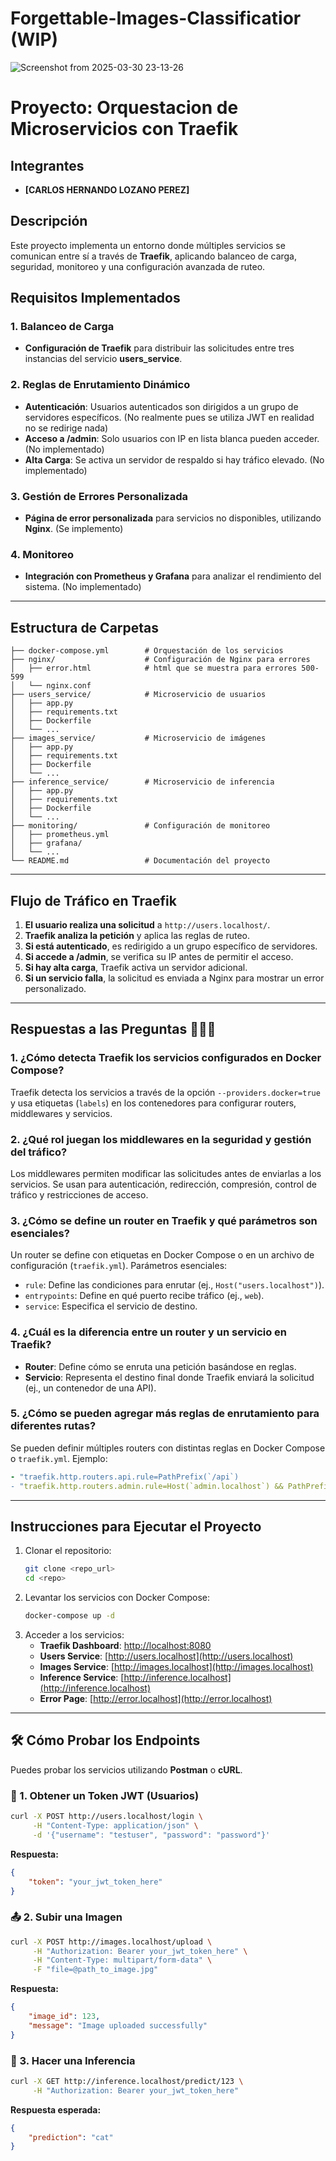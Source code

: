 # Forgettable-Images-Classificatior (WIP)
![Screenshot from 2025-03-30 23-13-26](https://github.com/user-attachments/assets/9f7b97a2-f687-433d-bdf5-5d1ab8699a4e)

# Proyecto: Orquestacion de Microservicios con Traefik
## Integrantes
- **[CARLOS HERNANDO LOZANO PEREZ]**

## Descripción
Este proyecto implementa un entorno donde múltiples servicios se comunican entre sí a través de **Traefik**, aplicando balanceo de carga, seguridad, monitoreo y una configuración avanzada de ruteo.

## Requisitos Implementados

### 1. Balanceo de Carga
- **Configuración de Traefik** para distribuir las solicitudes entre tres instancias del servicio **users_service**.

### 2. Reglas de Enrutamiento Dinámico
- **Autenticación**: Usuarios autenticados son dirigidos a un grupo de servidores específicos. (No realmente pues se utiliza JWT en realidad no se redirige nada)
- **Acceso a /admin**: Solo usuarios con IP en lista blanca pueden acceder. (No implementado)
- **Alta Carga**: Se activa un servidor de respaldo si hay tráfico elevado. (No implementado)

### 3. Gestión de Errores Personalizada
- **Página de error personalizada** para servicios no disponibles, utilizando **Nginx**. (Se implemento)

### 4. Monitoreo
- **Integración con Prometheus y Grafana** para analizar el rendimiento del sistema. (No implementado)

---

## Estructura de Carpetas
```
├── docker-compose.yml        # Orquestación de los servicios
├── nginx/                    # Configuración de Nginx para errores
│   ├── error.html            # html que se muestra para errores 500-599
│   └── nginx.conf
├── users_service/            # Microservicio de usuarios
│   ├── app.py
│   ├── requirements.txt
│   ├── Dockerfile
│   └── ...
├── images_service/           # Microservicio de imágenes
│   ├── app.py
│   ├── requirements.txt
│   ├── Dockerfile
│   └── ...
├── inference_service/        # Microservicio de inferencia
│   ├── app.py
│   ├── requirements.txt
│   ├── Dockerfile
│   └── ...
├── monitoring/               # Configuración de monitoreo
│   ├── prometheus.yml
│   ├── grafana/
│   └── ...
└── README.md                 # Documentación del proyecto
```

---

## Flujo de Tráfico en Traefik
1. **El usuario realiza una solicitud** a `http://users.localhost/`.
2. **Traefik analiza la petición** y aplica las reglas de ruteo.
3. **Si está autenticado**, es redirigido a un grupo específico de servidores.
4. **Si accede a /admin**, se verifica su IP antes de permitir el acceso.
5. **Si hay alta carga**, Traefik activa un servidor adicional.
6. **Si un servicio falla**, la solicitud es enviada a Nginx para mostrar un error personalizado.

---

## Respuestas a las Preguntas  🤑🤑🤑

### 1. ¿Cómo detecta Traefik los servicios configurados en Docker Compose?
Traefik detecta los servicios a través de la opción `--providers.docker=true` y usa etiquetas (`labels`) en los contenedores para configurar routers, middlewares y servicios.

### 2. ¿Qué rol juegan los middlewares en la seguridad y gestión del tráfico?
Los middlewares permiten modificar las solicitudes antes de enviarlas a los servicios. Se usan para autenticación, redirección, compresión, control de tráfico y restricciones de acceso.

### 3. ¿Cómo se define un router en Traefik y qué parámetros son esenciales?
Un router se define con etiquetas en Docker Compose o en un archivo de configuración (`traefik.yml`). Parámetros esenciales:
- `rule`: Define las condiciones para enrutar (ej., `Host("users.localhost")`).
- `entrypoints`: Define en qué puerto recibe tráfico (ej., `web`).
- `service`: Especifica el servicio de destino.

### 4. ¿Cuál es la diferencia entre un router y un servicio en Traefik?
- **Router**: Define cómo se enruta una petición basándose en reglas.
- **Servicio**: Representa el destino final donde Traefik enviará la solicitud (ej., un contenedor de una API).

### 5. ¿Cómo se pueden agregar más reglas de enrutamiento para diferentes rutas?
Se pueden definir múltiples routers con distintas reglas en Docker Compose o `traefik.yml`. Ejemplo:
```yaml
- "traefik.http.routers.api.rule=PathPrefix(`/api`)
- "traefik.http.routers.admin.rule=Host(`admin.localhost`) && PathPrefix(`/dashboard`)
```

---

## Instrucciones para Ejecutar el Proyecto
1. Clonar el repositorio:
   ```sh
   git clone <repo_url>
   cd <repo>
   ```
2. Levantar los servicios con Docker Compose:
   ```sh
   docker-compose up -d
   ```
3. Acceder a los servicios:
   - **Traefik Dashboard**: [http://localhost:8080](http://localhost:8080)
   - **Users Service**: [http://users.localhost](http://users.localhost)
   - **Images Service**: [http://images.localhost](http://images.localhost)
   - **Inference Service**: [http://inference.localhost](http://inference.localhost)
   - **Error Page**: [http://error.localhost](http://error.localhost)

---


## 🛠 Cómo Probar los Endpoints
Puedes probar los servicios utilizando **Postman** o **cURL**.

### 🔑 1. Obtener un Token JWT (Usuarios)
```sh
curl -X POST http://users.localhost/login \
     -H "Content-Type: application/json" \
     -d '{"username": "testuser", "password": "password"}'
```
**Respuesta:**
```json
{
    "token": "your_jwt_token_here"
}
```

### 📤 2. Subir una Imagen
```sh
curl -X POST http://images.localhost/upload \
     -H "Authorization: Bearer your_jwt_token_here" \
     -H "Content-Type: multipart/form-data" \
     -F "file=@path_to_image.jpg"
```
**Respuesta:**
```json
{
    "image_id": 123,
    "message": "Image uploaded successfully"
}
```

### 🧠 3. Hacer una Inferencia
```sh
curl -X GET http://inference.localhost/predict/123 \
     -H "Authorization: Bearer your_jwt_token_here"
```
**Respuesta esperada:**
```json
{
    "prediction": "cat"
}
```
